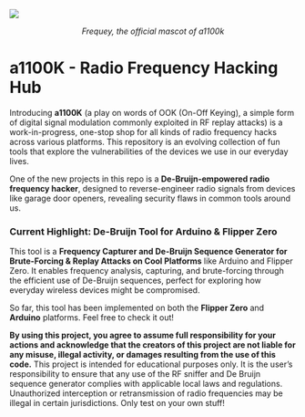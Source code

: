 
![](https://github.com/user-attachments/assets/0a1f9c9a-fe34-4888-9cdb-90da8fe19666)
<p align="center"><i>Frequey, the official mascot of a1100k</i></p>

# a1100K - Radio Frequency Hacking Hub

Introducing **a1100K** (a play on words of OOK (On-Off Keying), a simple form of digital signal modulation commonly exploited in RF replay attacks) is a work-in-progress, one-stop shop for all kinds of radio frequency hacks across various platforms. This repository is an evolving collection of fun tools that explore the vulnerabilities of the devices we use in our everyday lives.

One of the new projects in this repo is a **De-Bruijn-empowered radio frequency hacker**, designed to reverse-engineer radio signals from devices like garage door openers, revealing security flaws in common tools around us.

### Current Highlight: De-Bruijn Tool for Arduino & Flipper Zero

This tool is a **Frequency Capturer and De-Bruijn Sequence Generator for Brute-Forcing & Replay Attacks on Cool Platforms** like Arduino and Flipper Zero. It enables frequency analysis, capturing, and brute-forcing through the efficient use of De-Bruijn sequences, perfect for exploring how everyday wireless devices might be compromised.

So far, this tool has been implemented on both the **Flipper Zero** and **Arduino** platforms. Feel free to check it out!

**By using this project, you agree to assume full responsibility for your actions and acknowledge that the creators of this project are not liable for any misuse, illegal activity, or damages resulting from the use of this code.** This project is intended for educational purposes only. It is the user’s responsibility to ensure that any use of the RF sniffer and De Bruijn sequence generator complies with applicable local laws and regulations. Unauthorized interception or retransmission of radio frequencies may be illegal in certain jurisdictions. Only test on your own stuff!

